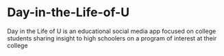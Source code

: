 # Day-in-the-Life-of-U
Day in the Life of U is an educational social media  app focused on college students sharing insight to high schoolers on a program of interest at their college
